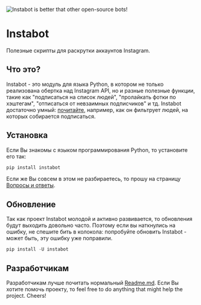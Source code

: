 ![Instabot is better that other open-source bots!](https://github.com/instagrambot/instabot/blob/master/docs/img/tag%20instabot.png "Instabot is better that other open-source bots!")
# Instabot
Полезные скрипты для раскрутки аккаунтов Instagram. 

## Что это?

Instabot - это модуль для языка Python, в котором не только реализована обертка над Instagram API, но и разные полезные функции, такие как "подписаться на список людей", "пролайкать фотки по хэштегам", "отписаться от невзаимных подписчиков" и тд. Instabot достаточно умный: [почитайте](https://github.com/instagrambot/instabot/blob/master/docs/Filtration_rus.md), например, как он фильтрует людей, на которых собирается подписаться.

## Установка

Если Вы знакомы с языком программирования Python, то установите его так:
``` python
pip install instabot
```

Если же Вы совсем в этом не разбираетесь, то прошу на страницу [Вопросы и ответы](https://github.com/instagrambot/instabot/blob/master/docs/FAQ_rus.md).

## Обновление

Так как проект Instabot молодой и активно развивается, то обновления будут выходить довольно часто. Поэтому если вы наткнулись на ошибку, не спешите бить в колокола: попробуйте обновить Instabot - может быть, эту ошибку уже поправили. 

``` python
pip install -U instabot
```

## Разработчикам

Разработчикам лучше почитать нормальный [Readme.md](https://github.com/instagrambot/instabot/blob/master/README.md). Если Вы хотите помочь проекту, то feel free to do anything that might help the project. Cheers!
